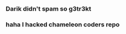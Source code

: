 ### Darik didn't spam so g3tr3kt 


### haha I hacked chameleon coders repo
<!--
**G9-dev-real/G9-dev-real** is a ✨ _special_ ✨ repository because its `README.md` (this file) appears on your GitHub profile.

Here are some ideas to get you started:

- 🔭 I’m currently working on home
- 🌱 I’m currently learning idk
- 👯 I’m looking to collaborate on idk
- 🤔 I’m looking for help with idk
- 💬 Ask me about idk
- 📫 How to reach me: idk
- 😄 Pronouns: idk
- ⚡ Fun fact: idk
-->
